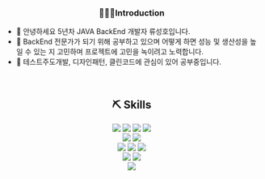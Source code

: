### <div align="center">🧑🏻‍💻Introduction</div>  
  
- 🙏 안녕하세요 5년차 JAVA BackEnd 개발자 류성호입니다. 
- 🚀 BackEnd 전문가가 되기 위해 공부하고 있으며 어떻게 하면 성능 및 생산성을 높일 수 있는 지 고민하며 프로젝트에 고민을 녹이려고 노력합니다.
- 🌱 테스트주도개발, 디자인패턴, 클린코드에 관심이 있어 공부중입니다. 
  

<br/>  


## <div align="center"> ⛏️ Skills </div>
<div align="center">
<img src="https://img.shields.io/badge/Java-orange?style=flat-square&logo=Java&logoColor=white"/></a>
<img src="https://img.shields.io/badge/SpringBoot-brightgreen?style=flat-square&logo=Spring&logoColor=black"/></a>
<img src="https://img.shields.io/badge/JPA-black?style=flat-square&logo=Databricks&logoColor=white"/></a>
<img src="https://img.shields.io/badge/Junit5-yellow?style=flat-square&logo=Junit5&logoColor=white"/></a>
</br>
<img src="https://img.shields.io/badge/Maven-yellowgreen?style=flat-square&logo=ApacheMaven&logoColor=white"/></a>
<img src="https://img.shields.io/badge/Gradle-inactive?style=flat-square&logo=Gradle&logoColor=white"/></a>
</br>
<img src="https://img.shields.io/badge/Git-red?style=flat-square&logo=Git&logoColor=white"/></a>
<img src="https://img.shields.io/badge/Docker-blue?style=flat-square&logo=Docker&logoColor=white"/></a>
<img src="https://img.shields.io/badge/Jenkins-9cf?style=flat-square&logo=Jenkins&logoColor=black"/></a>
</br>
<img src="https://img.shields.io/badge/Apache-critical?style=flat-square&logo=Apache&logoColor=black"/></a>
<img src="https://img.shields.io/badge/ApacheTomcat-green?style=flat-square&logo=ApacheTomcat&logoColor=black"/></a>
</br>
<img src="https://img.shields.io/badge/MySQL-blue?style=flat-square&logo=MySQL&logoColor=white"/></a>
</div>
